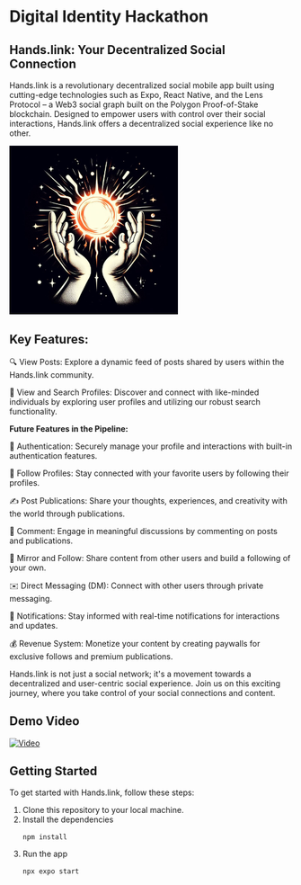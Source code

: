 # Digital Identity Hackathon

## Hands.link: Your Decentralized Social Connection
Hands.link is a revolutionary decentralized social mobile app built using cutting-edge technologies such as Expo, React Native, and the Lens Protocol – a Web3 social graph built on the Polygon Proof-of-Stake blockchain. Designed to empower users with control over their social interactions, Hands.link offers a decentralized social experience like no other.

<img src="appstore.png" alt="Alt text" width="300" height="300">


## Key Features:

🔍 View Posts: Explore a dynamic feed of posts shared by users within the Hands.link community.

👤 View and Search Profiles: Discover and connect with like-minded individuals by exploring user profiles and utilizing our robust search functionality.

**Future Features in the Pipeline:**

🔐 Authentication: Securely manage your profile and interactions with built-in authentication features.

💬 Follow Profiles: Stay connected with your favorite users by following their profiles.

✍️ Post Publications: Share your thoughts, experiences, and creativity with the world through publications.

💬 Comment: Engage in meaningful discussions by commenting on posts and publications.

🔄 Mirror and Follow: Share content from other users and build a following of your own.

✉️ Direct Messaging (DM): Connect with other users through private messaging.

🔔 Notifications: Stay informed with real-time notifications for interactions and updates.

💰 Revenue System: Monetize your content by creating paywalls for exclusive follows and premium publications.

Hands.link is not just a social network; it's a movement towards a decentralized and user-centric social experience. Join us on this exciting journey, where you take control of your social connections and content.

## Demo Video

[![Video](https://img.youtube.com/vi/U-BE2Tg2fgI/0.jpg)](https://www.youtube.com/watch?v=U-BE2Tg2fgI)


## Getting Started

To get started with Hands.link, follow these steps:

1. Clone this repository to your local machine.
2. Install the dependencies
    ```
    npm install
    ```
3. Run the app
    ```
    npx expo start
    ```
